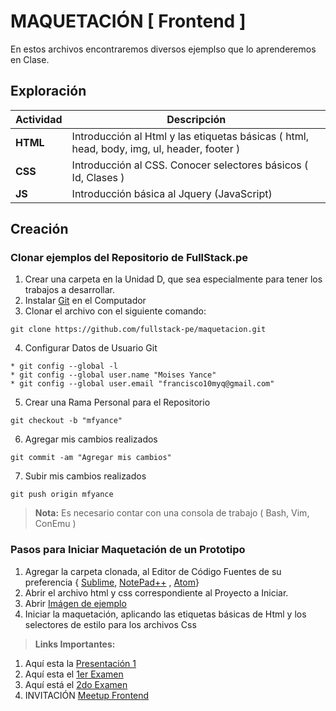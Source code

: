 # MAQUETACIÓN [ Frontend ]
En estos archivos encontraremos diversos ejemplso que lo aprenderemos en Clase.

## Exploración
<a name="todas_las_tareas"></a>Actividad | Descripción
---------------- | ---
**HTML**   | Introducción al Html y las etiquetas básicas ( html, head, body, img, ul, header, footer )
**CSS**    | Introducción al CSS. Conocer selectores básicos ( Id, Clases )
**JS**     | Introducción básica al Jquery (JavaScript)

## Creación
### <i class="icon-folder-open"></i> Clonar ejemplos del Repositorio de FullStack.pe
1. Crear una carpeta en la Unidad D, que sea especialmente para tener los trabajos a desarrollar.
2. Instalar [Git](https://git-scm.com/download/win) en el Computador
3. Clonar el archivo con el siguiente comando: 
```
git clone https://github.com/fullstack-pe/maquetacion.git
```
4. Configurar Datos de Usuario Git
```
* git config --global -l 
* git config --global user.name "Moises Yance"
* git config --global user.email "francisco10myq@gmail.com"
```
5. Crear una Rama Personal para el Repositorio
```
git checkout -b "mfyance"
```
6. Agregar mis cambios realizados
```
git commit -am "Agregar mis cambios"
```
7. Subir mis cambios realizados
```
git push origin mfyance
```

> **Nota:**
> Es necesario contar con una consola de trabajo ( Bash, Vim, ConEmu )

### <i class="icon-folder-open"></i> Pasos para Iniciar Maquetación de un Prototipo
1. Agregar la carpeta clonada, al Editor de Código Fuentes de su preferencia { [Sublime](https://www.sublimetext.com/3), [NotePad++](https://notepad-plus-plus.org/) , [Atom](https://atom.io/)}
2. Abrir el archivo html y css correspondiente al Proyecto a Iniciar.
3. Abrir [Imágen de ejemplo](https://drive.google.com/file/d/0Bxx13yDV_gjFX3JweUNReWdtbU0/view?usp=sharing)
4. Iniciar la maquetación, aplicando las etiquetas básicas de Html y los selectores de estilo para los archivos Css


> **Links Importantes:**
1. Aquí esta la [Presentación 1](https://www.canva.com/design/DACOXrINg2U/1_XFtZ8696JykEUIRAX2JQ/view?utm_content=DACOXrINg2U&utm_campaign=designshare&utm_medium=link&utm_source=sharebutton)
2. Aquí esta el [1er Examen](https://drive.google.com/open?id=1jlQ49SjygMSB-hj08r8UY3ROIXFyccQELpeU9mY85lQ)
3. Aquí está el [2do Examen](https://drive.google.com/open?id=1fiqEABILstLUeFkewt7syjO-yHmQ-PJVETG9kVSjUL4)
4. INVITACIÓN [Meetup Frontend](https://www.meetup.com/es-ES/gdglima/events/240109942/)